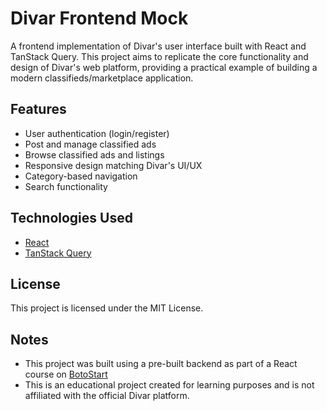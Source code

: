 # Divar Frontend Mock

A frontend implementation of Divar's user interface built with React and TanStack Query. This project aims to replicate the core functionality and design of Divar's web platform, providing a practical example of building a modern classifieds/marketplace application.

## Features

- User authentication (login/register)
- Post and manage classified ads
- Browse classified ads and listings
- Responsive design matching Divar's UI/UX
- Category-based navigation
- Search functionality

## Technologies Used

- [React](https://reactjs.org/)
- [TanStack Query](https://tanstack.com/)

## License

This project is licensed under the MIT License.

## Notes

- This project was built using a pre-built backend as part of a React course on [BotoStart](https://botostart.ir/)
- This is an educational project created for learning purposes and is not affiliated with the official Divar platform.
